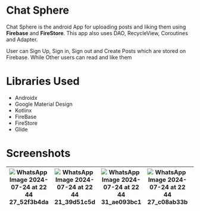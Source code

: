 # Chat Sphere
Chat Sphere is the android App for uploading posts and liking them using **Firebase** and **FireStore**.
This app also uses DAO, RecycleView, Coroutines and Adapter.

User can Sign Up, Sign in, Sign out and Create Posts which are stored on Firebase.
While Other users can read and like them

# Libraries Used
- Androidx
- Google Material Design
- Kotlinx
- FireBase
- FireStore
- Glide

# Screenshots
![WhatsApp Image 2024-07-24 at 22 44 27_52f3b4da](https://github.com/user-attachments/assets/6d23daa5-a5ea-4def-b724-5b32f1804e49) | ![WhatsApp Image 2024-07-24 at 22 44 21_39d51c5d](https://github.com/user-attachments/assets/b7352072-ddc7-4a4c-b0bf-095ce96926ad) | ![WhatsApp Image 2024-07-24 at 22 44 31_ae093bc1](https://github.com/user-attachments/assets/429b0199-c0ac-4223-8723-74beedaa1062) | ![WhatsApp Image 2024-07-24 at 22 44 27_c08ab33b](https://github.com/user-attachments/assets/7b30852e-ef7c-4948-87ad-4c6d458e9a75) | ![WhatsApp Image 2024-07-24 at 22 44 27_2981a9a2](https://github.com/user-attachments/assets/02336105-af57-4461-8270-26d3f53b1161)
:--:|:--:|:--:|:--:|:--:
